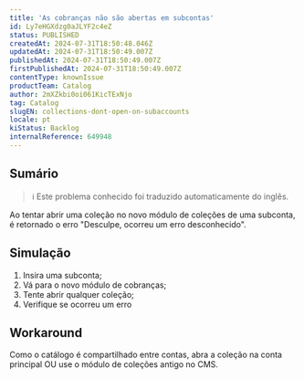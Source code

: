 ```yaml
---
title: 'As cobranças não são abertas em subcontas'
id: Ly7eHGXdzg0aJLYF2c4eZ
status: PUBLISHED
createdAt: 2024-07-31T18:50:48.046Z
updatedAt: 2024-07-31T18:50:49.007Z
publishedAt: 2024-07-31T18:50:49.007Z
firstPublishedAt: 2024-07-31T18:50:49.007Z
contentType: knownIssue
productTeam: Catalog
author: 2mXZkbi0oi061KicTExNjo
tag: Catalog
slugEN: collections-dont-open-on-subaccounts
locale: pt
kiStatus: Backlog
internalReference: 649948
---
```


## Sumário

>ℹ️ Este problema conhecido foi traduzido automaticamente do inglês.


Ao tentar abrir uma coleção no novo módulo de coleções de uma subconta, é retornado o erro "Desculpe, ocorreu um erro desconhecido".

## Simulação



1. Insira uma subconta;
2. Vá para o novo módulo de cobranças;
3. Tente abrir qualquer coleção;
4. Verifique se ocorreu um erro

## Workaround



Como o catálogo é compartilhado entre contas, abra a coleção na conta principal OU use o módulo de coleções antigo no CMS.

